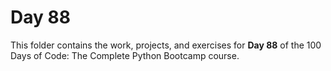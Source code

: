 # Day 88

This folder contains the work, projects, and exercises for **Day 88** of the 100 Days of Code: The Complete Python Bootcamp course.
